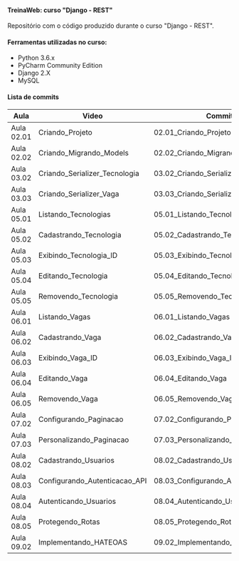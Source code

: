 #### TreinaWeb: curso "Django - REST"

Repositório com o código produzido durante o curso "Django - REST".

#### Ferramentas utilizadas no curso:

- Python 3.6.x
- PyCharm Community Edition
- Django 2.X
- MySQL

#### Lista de commits

Aula | Video | Commit | Link 
------ | ------ | ------ | ------ 
Aula 02.01 | Criando_Projeto | 02.01_Criando_Projeto | [Download](https://github.com/treinaweb/treinaweb-django-rest/archive/686edcb24c5c43fceed9009e5771c660e055ac83.zip) 
Aula 02.02 | Criando_Migrando_Models | 02.02_Criando_Migrando_Models | [Download](https://github.com/treinaweb/treinaweb-django-rest/archive/9477e68fffa13b39f3577b0bc99f54ff3355b7d8.zip) 
Aula 03.02 | Criando_Serializer_Tecnologia | 03.02_Criando_Serializer_Tecnologia | [Download](https://github.com/treinaweb/treinaweb-django-rest/archive/c19a53ca9b5b3434d15ac11f3f782e10573183e7.zip) 
Aula 03.03 | Criando_Serializer_Vaga | 03.03_Criando_Serializer_Vaga | [Download](https://github.com/treinaweb/treinaweb-django-rest/archive/640b39560d13e725c20dab987822b2fabb75f5e6.zip) 
Aula 05.01 | Listando_Tecnologias | 05.01_Listando_Tecnologias | [Download](https://github.com/treinaweb/treinaweb-django-rest/archive/fd8d85059d543121e33e353405628dbe338327ed.zip) 
Aula 05.02 | Cadastrando_Tecnologia | 05.02_Cadastrando_Tecnologia | [Download](https://github.com/treinaweb/treinaweb-django-rest/archive/967bb9f241c133574007241ca7f4136e46d5632d.zip) 
Aula 05.03 | Exibindo_Tecnologia_ID | 05.03_Exibindo_Tecnologia_ID | [Download](https://github.com/treinaweb/treinaweb-django-rest/archive/c569fbc8ff7ee80902b8a3b0a8ff36c0a085ee11.zip) 
Aula 05.04 | Editando_Tecnologia | 05.04_Editando_Tecnologia | [Download](https://github.com/treinaweb/treinaweb-django-rest/archive/dc34c8ea8a63ec9e766d0a098d86f5f575b40b52.zip) 
Aula 05.05 | Removendo_Tecnologia | 05.05_Removendo_Tecnologia | [Download](https://github.com/treinaweb/treinaweb-django-rest/archive/b8793ea90b278add47f9a4f640da06e10a686682.zip) 
Aula 06.01 | Listando_Vagas | 06.01_Listando_Vagas | [Download](https://github.com/treinaweb/treinaweb-django-rest/archive/c4750e43e0c285c73cba43e49d99a55ed528f674.zip) 
Aula 06.02 | Cadastrando_Vaga | 06.02_Cadastrando_Vaga | [Download](https://github.com/treinaweb/treinaweb-django-rest/archive/812d488e52b749db4519d34c51226790c03e8399.zip) 
Aula 06.03 | Exibindo_Vaga_ID | 06.03_Exibindo_Vaga_ID | [Download](https://github.com/treinaweb/treinaweb-django-rest/archive/b8a35beb644360703abd6cf30e92f5bb16db4797.zip) 
Aula 06.04 | Editando_Vaga | 06.04_Editando_Vaga | [Download](https://github.com/treinaweb/treinaweb-django-rest/archive/d7e78f5e29cd82476ac0863a1b8c1d849322cad2.zip) 
Aula 06.05 | Removendo_Vaga | 06.05_Removendo_Vaga | [Download](https://github.com/treinaweb/treinaweb-django-rest/archive/d3be260a02e9ccfa1e089732fca9543fb6e46a49.zip) 
Aula 07.02 | Configurando_Paginacao | 07.02_Configurando_Paginacao | [Download](https://github.com/treinaweb/treinaweb-django-rest/archive/1cdcf2f8b6cc5a576b9643e07a47d5971d343784.zip) 
Aula 07.03 | Personalizando_Paginacao | 07.03_Personalizando_Paginacao | [Download](https://github.com/treinaweb/treinaweb-django-rest/archive/da8b5a94fef2c521958e9cb5b4802d3968963be3.zip) 
Aula 08.02 | Cadastrando_Usuarios | 08.02_Cadastrando_Usuarios | [Download](https://github.com/treinaweb/treinaweb-django-rest/archive/8720a26eda8139a7b0667850fc870e32c2ac5234.zip) 
Aula 08.03 | Configurando_Autenticacao_API | 08.03_Configurando_Autenticacao_API | [Download](https://github.com/treinaweb/treinaweb-django-rest/archive/adb2defdb06d3a03928afa594fbcc5015de1755b.zip) 
Aula 08.04 | Autenticando_Usuarios | 08.04_Autenticando_Usuarios | [Download](https://github.com/treinaweb/treinaweb-django-rest/archive/9f4c603b05fe88c6c51c970fb8d791cc2558757e.zip) 
Aula 08.05 | Protegendo_Rotas | 08.05_Protegendo_Rotas | [Download](https://github.com/treinaweb/treinaweb-django-rest/archive/7ca02f61552fb76c550d61191c1bc6fca79fa87e.zip) 
Aula 09.02 | Implementando_HATEOAS | 09.02_Implementando_HATEOAS | [Download](https://github.com/treinaweb/treinaweb-django-rest/archive/ec6b3d4ff02434dc3e850ff4ce98fccf6f5bd426.zip) 
